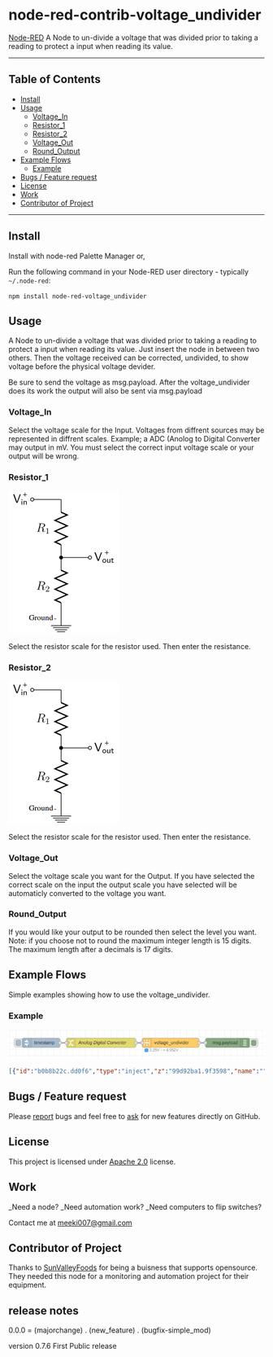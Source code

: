 node-red-contrib-voltage_undivider
==================================


<a href="http://nodered.org" target="_new">Node-RED</a> A Node to un-divide a voltage that was divided prior to taking a reading to protect a input when reading its value.

---

## Table of Contents
* [Install](#install)
* [Usage](#usage)
  * [Voltage_In](#Voltage_In)
  * [Resistor_1](#Resistor_1)
  * [Resistor_2](#Resistor_2)
  * [Voltage_Out](#Voltage_Out)
  * [Round_Output](#Round_Output)
* [Example Flows](#example-flows)
  * [Example](#example)
* [Bugs / Feature request](#bugs--feature-request)
* [License](#license)
* [Work](#work)
* [Contributor of Project](#contributor)

---

## Install

Install with node-red Palette Manager or,

Run the following command in your Node-RED user directory - typically `~/.node-red`:

```
npm install node-red-voltage_undivider
```


## Usage

A Node to un-divide a voltage that was divided prior to taking a reading to protect a input when reading its value.
Just insert the node in between two others. Then the voltage received can be corrected, undivided, to show voltage before the physical voltage devider.

Be sure to send the voltage as msg.payload. After the voltage_undivider does its work the output will also be sent via msg.payload


### Voltage_In

Select the voltage scale for the Input. Voltages from diffrent sources may be represented in diffrent scales. Example; a ADC (Anolog to Digital Converter may output in mV. You must select the correct input voltage scale or your output will be wrong.

### Resistor_1

![vdivider.png](./doc/vdivider.png)

Select the resistor scale for the resistor used. Then enter the resistance.

### Resistor_2

![vdivider.png](./doc/vdivider.png)

Select the resistor scale for the resistor used. Then enter the resistance.

### Voltage_Out

Select the voltage scale you want for the Output. If you have selected the correct scale on the input the output scale you have selected will be automaticly converted to the voltage you want.

### Round_Output

If you would like your output to be rounded then select the level you want. Note: if you choose not to round the maximum integer length is 15 digits. The maximum length after a decimals is 17 digits. 

## Example Flows

Simple examples showing how to use the voltage_undivider.


### Example

![example1.png](./doc/example1.png)

```JSON
[{"id":"b0b8b22c.dd0f6","type":"inject","z":"99d92ba1.9f3598","name":"","topic":"","payload":"","payloadType":"date","repeat":"","crontab":"","once":false,"onceDelay":0.1,"x":140,"y":160,"wires":[["2dbeb200.2d534e"]]},{"id":"d9a532a2.d8d81","type":"debug","z":"99d92ba1.9f3598","name":"","active":true,"tosidebar":true,"console":false,"tostatus":false,"complete":"payload","x":470,"y":160,"wires":[]},{"id":"2dbeb200.2d534e","type":"timeframerlt","z":"99d92ba1.9f3598","name":"","throttleType":"count","timeLimit":"2","timeLimitType":"seconds","countLimit":"4","byresetcountLimit":"4","x":310,"y":160,"wires":[["d9a532a2.d8d81"]]}]
```

## Bugs / Feature request
Please [report](https://github.com/meeki007/node-red-contrib-voltage_undivider/issues) bugs and feel free to [ask](https://github.com/meeki007/node-red-contrib-voltage_undivider/issues) for new features directly on GitHub.


## License
This project is licensed under [Apache 2.0](http://www.apache.org/licenses/LICENSE-2.0) license.


## Work
_Need a node?
_Need automation work?
_Need computers to flip switches?
  
Contact me at meeki007@gmail.com


## Contributor of Project

Thanks to [SunValleyFoods](https://www.sunvalleyfoods.com/) for being a buisness that supports opensource. They needed this node for a monitoring and automation project for their equipment.

## release notes ##
0.0.0 = (majorchange) . (new_feature) . (bugfix-simple_mod)

version 0.7.6
First Public release



